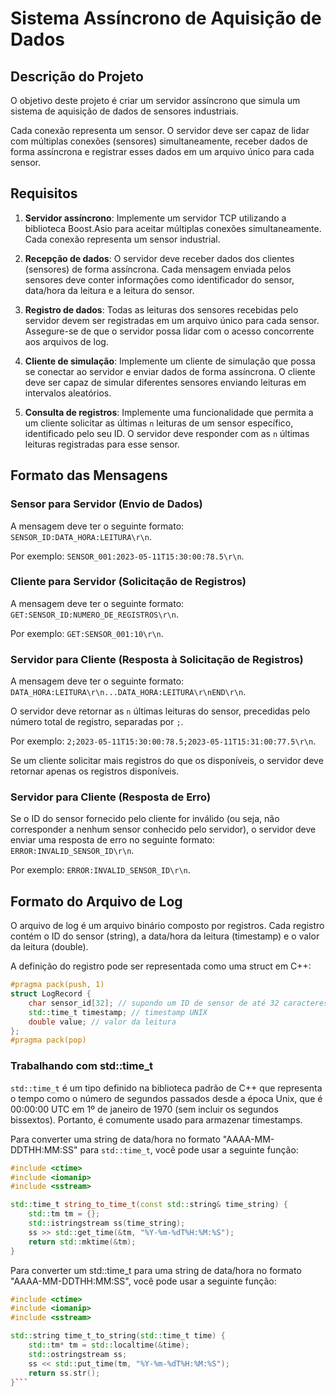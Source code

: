# Sistema Assíncrono de Aquisição de Dados

## Descrição do Projeto

O objetivo deste projeto é criar um servidor assíncrono que simula um sistema de aquisição de dados de sensores industriais. 

Cada conexão representa um sensor. O servidor deve ser capaz de lidar com múltiplas conexões (sensores) simultaneamente, receber dados de forma assíncrona e registrar esses dados em um arquivo único para cada sensor.

## Requisitos

1. **Servidor assíncrono**: Implemente um servidor TCP utilizando a biblioteca Boost.Asio para aceitar múltiplas conexões simultaneamente. Cada conexão representa um sensor industrial.

2. **Recepção de dados**: O servidor deve receber dados dos clientes (sensores) de forma assíncrona. Cada mensagem enviada pelos sensores deve conter informações como identificador do sensor, data/hora da leitura e a leitura do sensor.

3. **Registro de dados**: Todas as leituras dos sensores recebidas pelo servidor devem ser registradas em um arquivo único para cada sensor. Assegure-se de que o servidor possa lidar com o acesso concorrente aos arquivos de log.

4. **Cliente de simulação**: Implemente um cliente de simulação que possa se conectar ao servidor e enviar dados de forma assíncrona. O cliente deve ser capaz de simular diferentes sensores enviando leituras em intervalos aleatórios.

5. **Consulta de registros**: Implemente uma funcionalidade que permita a um cliente solicitar as últimas `n` leituras de um sensor específico, identificado pelo seu ID. O servidor deve responder com as `n` últimas leituras registradas para esse sensor.

## Formato das Mensagens

### Sensor para Servidor (Envio de Dados)

A mensagem deve ter o seguinte formato: `SENSOR_ID:DATA_HORA:LEITURA\r\n`. 

Por exemplo: `SENSOR_001:2023-05-11T15:30:00:78.5\r\n`.

### Cliente para Servidor (Solicitação de Registros)

A mensagem deve ter o seguinte formato: `GET:SENSOR_ID:NUMERO_DE_REGISTROS\r\n`. 
 
Por exemplo: `GET:SENSOR_001:10\r\n`.

### Servidor para Cliente (Resposta à Solicitação de Registros)

A mensagem deve ter o seguinte formato: `DATA_HORA:LEITURA\r\n...DATA_HORA:LEITURA\r\nEND\r\n`. 

O servidor deve retornar as `n` últimas leituras do sensor, precedidas pelo número total de registro, separadas por `;`. 

Por exemplo: `2;2023-05-11T15:30:00:78.5;2023-05-11T15:31:00:77.5\r\n`. 

Se um cliente solicitar mais registros do que os disponíveis, o servidor deve retornar apenas os registros disponíveis.

### Servidor para Cliente (Resposta de Erro) 

Se o ID do sensor fornecido pelo cliente for inválido (ou seja, não corresponder a nenhum sensor conhecido pelo servidor), o servidor deve enviar uma resposta de erro no seguinte formato: `ERROR:INVALID_SENSOR_ID\r\n`. 

Por exemplo: `ERROR:INVALID_SENSOR_ID\r\n`.

## Formato do Arquivo de Log

O arquivo de log é um arquivo binário composto por registros. Cada registro contém o ID do sensor (string), a data/hora da leitura (timestamp) e o valor da leitura (double). 

A definição do registro pode ser representada como uma struct em C++:

```c++
#pragma pack(push, 1)
struct LogRecord {
    char sensor_id[32]; // supondo um ID de sensor de até 32 caracteres
    std::time_t timestamp; // timestamp UNIX
    double value; // valor da leitura
};
#pragma pack(pop)
```

### Trabalhando com std::time_t

`std::time_t` é um tipo definido na biblioteca padrão de C++ que representa o tempo como o número de segundos passados desde a época Unix, que é 00:00:00 UTC em 1º de janeiro de 1970 (sem incluir os segundos bissextos). Portanto, é comumente usado para armazenar timestamps.

Para converter uma string de data/hora no formato "AAAA-MM-DDTHH:MM:SS" para `std::time_t`, você pode usar a seguinte função:

```c++
#include <ctime>
#include <iomanip>
#include <sstream>

std::time_t string_to_time_t(const std::string& time_string) {
    std::tm tm = {};
    std::istringstream ss(time_string);
    ss >> std::get_time(&tm, "%Y-%m-%dT%H:%M:%S");
    return std::mktime(&tm);
}
```

Para converter um std::time_t para uma string de data/hora no formato "AAAA-MM-DDTHH:MM:SS", você pode usar a seguinte função:

```c++
#include <ctime>
#include <iomanip>
#include <sstream>

std::string time_t_to_string(std::time_t time) {
    std::tm* tm = std::localtime(&time);
    std::ostringstream ss;
    ss << std::put_time(tm, "%Y-%m-%dT%H:%M:%S");
    return ss.str();
}```
